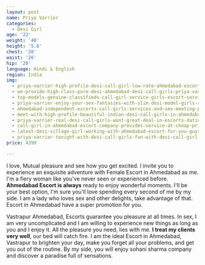 ```yaml
---
layout: post
name: Priya Varrier
categories:
  - Desi Girl
age: '22'
weight: '48'
height: '5.6'
chest: '28'
waist: '26'
hip: '28'
language: Hindi & English
region: India
img:
  - priya-varrier-high-profile-desi-call-girl-low-rate-ahmedabad-escort-service-provider.jpg
  - we-provide-high-class-pure-desi-ahmedabad-desi-call-girls-priya-varrier.jpg
  - top-models-genuine-classifieds-call-girl-service-girls-escort-service.jpg
  - priya-varrier-enjoy-your-sex-fantasies-with-slim-desi-model-girls-ahmedabad.jpg
  - ahmedabad-independent-escorts-call-girls-services-and-sex-meeting-priya-varrier.jpg
  - meet-with-high-profile-beautiful-indian-desi-call-girls-in-ahmedabad.jpg
  - priya-varrier-real-desi-call-girls-want-great-deal-in-escorts-dating.jpg
  - call-girl-in-ahmedabad-escort-company-provides-service-at-cheap-priya-varrier.jpg
  - latest-desi-village-girl-working-with-ahmedabad-escort-for-you-guys.jpg
  - priya-varrier-tonight-with-desi-call-girls-fun-with-desi-call-girl-living.jpg
price: 4399

---
```



I love, Mutual pleasure and see how you get excited. I invite you to experience an exquisite adventure with Female Escort in Ahmedabad as me. I'm a fiery woman like you've never seen or experienced before. **Ahmedabad Escort is always** ready to enjoy wonderful moments. I'll be your best option, I'm sure you'll love spending every second of me by my side. I am a lady who loves sex and other delights, take advantage of that. Escort in Ahmedabad have a super promotion for you.

Vastrapur Ahmedabad, Escorts guarantee you pleasure at all times. In sex, I am very uncomplicated and I am willing to experience new things as long as you and I enjoy it. All the pleasure you need, lies with me. **I treat my clients very well**, our bed will catch fire. I am the ideal Escort in Ahmedabad, Vastrapur to brighten your day, make you forget all your problems, and get you out of the routine. By my side, you will enjoy sohani sharma company and discover a paradise full of sensations.